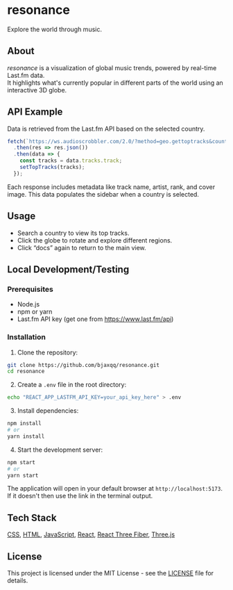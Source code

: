 # resonance

Explore the world through music.

## About

*resonance* is a visualization of global music trends, powered by real-time Last.fm data.  
It highlights what's currently popular in different parts of the world using an interactive 3D globe.

## API Example

Data is retrieved from the Last.fm API based on the selected country.

```js
fetch(`https://ws.audioscrobbler.com/2.0/?method=geo.gettoptracks&country=${country}&api_key=YOUR_API_KEY&format=json`)
  .then(res => res.json())
  .then(data => {
    const tracks = data.tracks.track;
    setTopTracks(tracks);
  });
```

Each response includes metadata like track name, artist, rank, and cover image.
This data populates the sidebar when a country is selected.

## Usage

- Search a country to view its top tracks.
- Click the globe to rotate and explore different regions.
- Click “docs” again to return to the main view.

## Local Development/Testing

### Prerequisites
- Node.js
- npm or yarn
- Last.fm API key (get one from https://www.last.fm/api)

### Installation

1. Clone the repository:

```bash
git clone https://github.com/bjaxqq/resonance.git
cd resonance
```

2. Create a `.env` file in the root directory:
```bash
echo "REACT_APP_LASTFM_API_KEY=your_api_key_here" > .env
```

3. Install dependencies:

```bash
npm install
# or
yarn install
```

4. Start the development server:

```bash
npm start
# or
yarn start
```

The application will open in your default browser at `http://localhost:5173`. If it doesn't then use the link in the terminal output.

## Tech Stack

[CSS](https://developer.mozilla.org/en-US/docs/Web/CSS), [HTML](https://developer.mozilla.org/en-US/docs/Web/HTML), [JavaScript](https://www.javascript.com/), [React](https://react.dev/), [React Three Fiber](https://docs.pmnd.rs/react-three-fiber), [Three.js](https://threejs.org/)

## License

This project is licensed under the MIT License - see the [LICENSE](https://github.com/bjaxqq/resonance/blob/master/LICENSE) file for details.